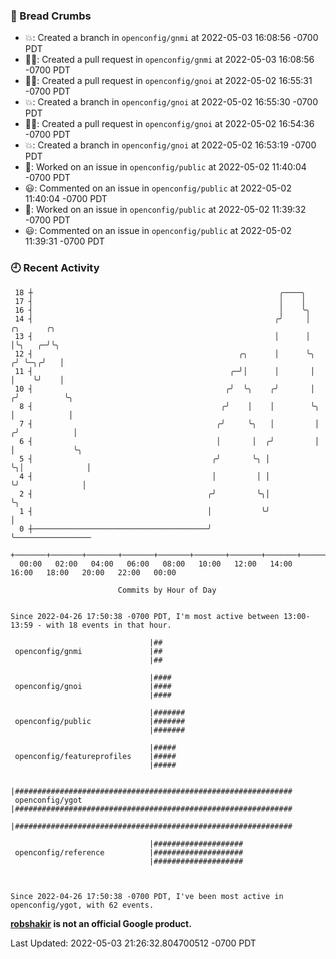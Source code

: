 ### 🍞 Bread Crumbs

 * 💥: Created a branch in `openconfig/gnmi` at 2022-05-03 16:08:56 -0700 PDT
 * ✍🏼: Created a pull request in `openconfig/gnmi` at 2022-05-03 16:08:56 -0700 PDT
 * ✍🏼: Created a pull request in `openconfig/gnoi` at 2022-05-02 16:55:31 -0700 PDT
 * 💥: Created a branch in `openconfig/gnoi` at 2022-05-02 16:55:30 -0700 PDT
 * ✍🏼: Created a pull request in `openconfig/gnoi` at 2022-05-02 16:54:36 -0700 PDT
 * 💥: Created a branch in `openconfig/gnoi` at 2022-05-02 16:53:19 -0700 PDT
 * 👀: Worked on an issue in `openconfig/public` at 2022-05-02 11:40:04 -0700 PDT
 * 😃: Commented on an issue in `openconfig/public` at 2022-05-02 11:40:04 -0700 PDT
 * 👀: Worked on an issue in `openconfig/public` at 2022-05-02 11:39:32 -0700 PDT
 * 😃: Commented on an issue in `openconfig/public` at 2022-05-02 11:39:31 -0700 PDT

### 🕘 Recent Activity
```
 18 ┼                                                       ╭────╮
 17 ┤                                                       │    │
 16 ┤                                                       │    ╰╮
 14 ┤                                                      ╭╯     │      ╭╮      ╭╮
 13 ┤                                                      │      │      │╰╮   ╭─╯╰╮
 12 ┤                                              ╭╮      │      ╰╮    ╭╯ ╰─╮╭╯   │
 11 ┤                                            ╭─╯│      │       │    │    ╰╯    │
 10 ┤                                           ╭╯  ╰╮    ╭╯       │   ╭╯          ╰╮
  8 ┤                                          ╭╯    │    │        ╰╮  │            │
  7 ┤                                         ╭╯     ╰╮   │         │ ╭╯            │
  6 ┤                                         │       │  ╭╯         │ │             ╰╮
  5 ┤                                        ╭╯       ╰╮ │          ╰╮│              │
  4 ┤                                        │         │ │           ╰╯              │
  2 ┤                                       ╭╯         ╰╮│                           ╰╮
  1 ┤                                       │           ╰╯                            │
  0 ┼───────────────────────────────────────╯                                         ╰─────────────────
    +───────+───────+───────+───────+───────+───────+───────+───────+───────+───────+───────+───────+────
  00:00   02:00   04:00   06:00   08:00   10:00   12:00   14:00   16:00   18:00   20:00   22:00   00:00   

						Commits by Hour of Day


Since 2022-04-26 17:50:38 -0700 PDT, I'm most active between 13:00-13:59 - with 18 events in that hour.

```



```
                               |##
 openconfig/gnmi               |##
                               |##

                               |####
 openconfig/gnoi               |####
                               |####

                               |#######
 openconfig/public             |#######
                               |#######

                               |#####
 openconfig/featureprofiles    |#####
                               |#####

                               |##############################################################
 openconfig/ygot               |##############################################################
                               |##############################################################

                               |####################
 openconfig/reference          |####################
                               |####################



Since 2022-04-26 17:50:38 -0700 PDT, I've been most active in openconfig/ygot, with 62 events.

```
**[robshakir](mailto:robjs@google.com) is not an official Google product.**  


Last Updated: 2022-05-03 21:26:32.804700512 -0700 PDT
